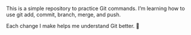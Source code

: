 This is a simple repository to practice Git commands.
I’m learning how to use git add, commit, branch, merge, and push.

Each change I make helps me understand Git better. 🚀